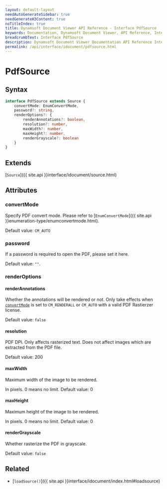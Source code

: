 ```yaml
---
layout: default-layout
needAutoGenerateSidebar: true
needGenerateH3Content: true
noTitleIndex: true
title: Dynamsoft Document Viewer API Reference - Interface PdfSource
keywords: Documentation, Dynamsoft Document Viewer, API Reference, Interface PdfSource
breadcrumbText: Interface PdfSource
description: Dynamsoft Document Viewer Documentation API Reference Interface PdfSource Page
permalink: /api/interface/idocument/pdfsource.html
---
```


# PdfSource

## Syntax

```typescript
interface PdfSource extends Source {
    convertMode: EnumConvertMode,   
    password?: string,  
    renderOptions?: {
        renderAnnotations?: boolean,
        resolution?: number,  
        maxWidth?: number,
        maxHeight?: number,
        renderGrayscale?: boolean  
    }
}
```

## Extends

[`Source`]({{ site.api }}interface/idocument/source.html)

## Attributes

### convertMode

Specify PDF convert mode. Please refer to [`EnumConvertMode`]({{ site.api }}enumeration-type/enumconvertmode.html).

Default value: `CM_AUTO`

### password

If a password is required to open the PDF, please set it here. 

Default value: `""`.

### renderOptions

#### renderAnnotations

Whether the annotations will be rendered or not. Only take effects when [`convertMode`](#convertmode) is set to `CM_RENDERALL` or `CM_AUTO` with a valid PDF Rastierzer license.

Default value: `false`

#### resolution

PDF DPI. Only affects rasterized text. Does not affect images which are extracted from the PDF file. 

Default value: 200

#### maxWidth

Maximum width of the image to be rendered. 

In pixels. 0 means no limit. Default value: 0

#### maxHeight

Maximum height of the image to be rendered. 

In pixels. 0 means no limit. Default value: 0

#### renderGrayscale

Whether rasterize the PDF in grayscale.

Default value: `false`

## Related

- [`loadSource()`]({{ site.api }}interface/idocument/index.html#loadsource)